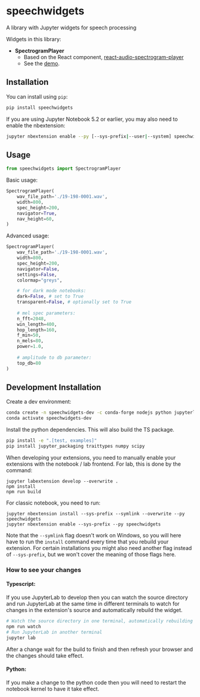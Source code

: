 
# speechwidgets

A library with Jupyter widgets for speech processing

Widgets in this library:

- **SpectrogramPlayer**
  - Based on the React component, [react-audio-spectrogram-player](https://github.com/nicolvisser/react-audio-spectrogram-player)
  - See the [demo](https://react-audio-spectrogram-player.netlify.app).

## Installation

You can install using `pip`:

```bash
pip install speechwidgets
```

If you are using Jupyter Notebook 5.2 or earlier, you may also need to enable
the nbextension:
```bash
jupyter nbextension enable --py [--sys-prefix|--user|--system] speechwidgets
```

## Usage

```py
from speechwidgets import SpectrogramPlayer
```
Basic usage:
```py
SpectrogramPlayer(
    wav_file_path='./19-198-0001.wav',
    width=800,
    spec_height=200,
    navigator=True,
    nav_height=60,
)
```
Advanced usage:
```py
SpectrogramPlayer(
    wav_file_path='./19-198-0001.wav',
    width=800,
    spec_height=200,
    navigator=False,
    settings=False,
    colormap="greys",

    # for dark mode notebooks:
    dark=False, # set to True
    transparent=False, # optionally set to True
    
    # mel spec parameters:
    n_fft=2048,
    win_length=400,
    hop_length=160,
    f_min=50, 
    n_mels=80,
    power=1.0,
    
    # amplitude to db parameter:
    top_db=80 
)
```

## Development Installation

Create a dev environment:
```bash
conda create -n speechwidgets-dev -c conda-forge nodejs python jupyterlab
conda activate speechwidgets-dev
```

Install the python dependencies. This will also build the TS package.
```bash
pip install -e ".[test, examples]"
pip install jupyter_packaging traittypes numpy scipy
```

When developing your extensions, you need to manually enable your extensions with the
notebook / lab frontend. For lab, this is done by the command:

```
jupyter labextension develop --overwrite .
npm install
npm run build
```

For classic notebook, you need to run:

```
jupyter nbextension install --sys-prefix --symlink --overwrite --py speechwidgets
jupyter nbextension enable --sys-prefix --py speechwidgets
```

Note that the `--symlink` flag doesn't work on Windows, so you will here have to run
the `install` command every time that you rebuild your extension. For certain installations
you might also need another flag instead of `--sys-prefix`, but we won't cover the meaning
of those flags here.

### How to see your changes
#### Typescript:
If you use JupyterLab to develop then you can watch the source directory and run JupyterLab at the same time in different
terminals to watch for changes in the extension's source and automatically rebuild the widget.

```bash
# Watch the source directory in one terminal, automatically rebuilding when needed
npm run watch
# Run JupyterLab in another terminal
jupyter lab
```

After a change wait for the build to finish and then refresh your browser and the changes should take effect.

#### Python:
If you make a change to the python code then you will need to restart the notebook kernel to have it take effect.
